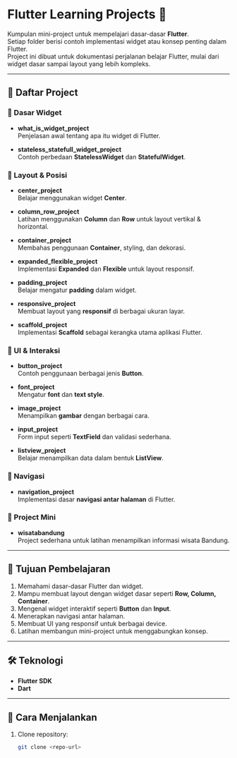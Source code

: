 # Flutter Learning Projects 🚀

Kumpulan mini-project untuk mempelajari dasar-dasar **Flutter**.  
Setiap folder berisi contoh implementasi widget atau konsep penting dalam Flutter.  
Project ini dibuat untuk dokumentasi perjalanan belajar Flutter, mulai dari widget dasar sampai layout yang lebih kompleks.

---

## 📂 Daftar Project

### 🔹 Dasar Widget
- **what_is_widget_project**  
  Penjelasan awal tentang apa itu widget di Flutter.

- **stateless_statefull_widget_project**  
  Contoh perbedaan **StatelessWidget** dan **StatefulWidget**.

### 🔹 Layout & Posisi
- **center_project**  
  Belajar menggunakan widget **Center**.

- **column_row_project**  
  Latihan menggunakan **Column** dan **Row** untuk layout vertikal & horizontal.

- **container_project**  
  Membahas penggunaan **Container**, styling, dan dekorasi.

- **expanded_flexible_project**  
  Implementasi **Expanded** dan **Flexible** untuk layout responsif.

- **padding_project**  
  Belajar mengatur **padding** dalam widget.

- **responsive_project**  
  Membuat layout yang **responsif** di berbagai ukuran layar.

- **scaffold_project**  
  Implementasi **Scaffold** sebagai kerangka utama aplikasi Flutter.

### 🔹 UI & Interaksi
- **button_project**  
  Contoh penggunaan berbagai jenis **Button**.

- **font_project**  
  Mengatur **font** dan **text style**.

- **image_project**  
  Menampilkan **gambar** dengan berbagai cara.

- **input_project**  
  Form input seperti **TextField** dan validasi sederhana.

- **listview_project**  
  Belajar menampilkan data dalam bentuk **ListView**.

### 🔹 Navigasi
- **navigation_project**  
  Implementasi dasar **navigasi antar halaman** di Flutter.

### 🔹 Project Mini
- **wisatabandung**  
  Project sederhana untuk latihan menampilkan informasi wisata Bandung.  

---

## 🎯 Tujuan Pembelajaran
1. Memahami dasar-dasar Flutter dan widget.
2. Mampu membuat layout dengan widget dasar seperti **Row, Column, Container**.
3. Mengenal widget interaktif seperti **Button** dan **Input**.
4. Menerapkan navigasi antar halaman.
5. Membuat UI yang responsif untuk berbagai device.
6. Latihan membangun mini-project untuk menggabungkan konsep.

---

## 🛠️ Teknologi
- **Flutter SDK**
- **Dart**

---

## 🚀 Cara Menjalankan
1. Clone repository:
   ```bash
   git clone <repo-url>

